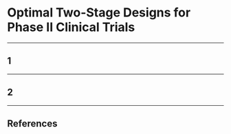 # Optimal Two-Stage Designs for Phase II Clinical Trials

----

## 1

----

## 2

----

## References

